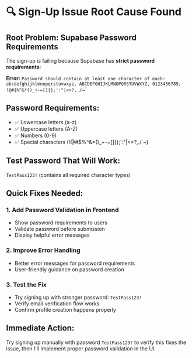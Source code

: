 # 🔍 Sign-Up Issue Root Cause Found

## **Root Problem: Supabase Password Requirements**

The sign-up is failing because Supabase has **strict password requirements**:

**Error:** `Password should contain at least one character of each: abcdefghijklmnopqrstuvwxyz, ABCDEFGHIJKLMNOPQRSTUVWXYZ, 0123456789, !@#$%^&*()_+-=[]{};':"|<>?,./`~`

## **Password Requirements:**
- ✅ Lowercase letters (a-z)
- ✅ Uppercase letters (A-Z)  
- ✅ Numbers (0-9)
- ✅ Special characters (!@#$%^&*()_+-=[]{};':"|<>?,./`~)

## **Test Password That Will Work:**
`TestPass123!` (contains all required character types)

## **Quick Fixes Needed:**

### 1. **Add Password Validation in Frontend**
- Show password requirements to users
- Validate password before submission
- Display helpful error messages

### 2. **Improve Error Handling**  
- Better error messages for password requirements
- User-friendly guidance on password creation

### 3. **Test the Fix**
- Try signing up with stronger password: `TestPass123!`
- Verify email verification flow works
- Confirm profile creation happens properly

## **Immediate Action:**
Try signing up manually with password `TestPass123!` to verify this fixes the issue, then I'll implement proper password validation in the UI.